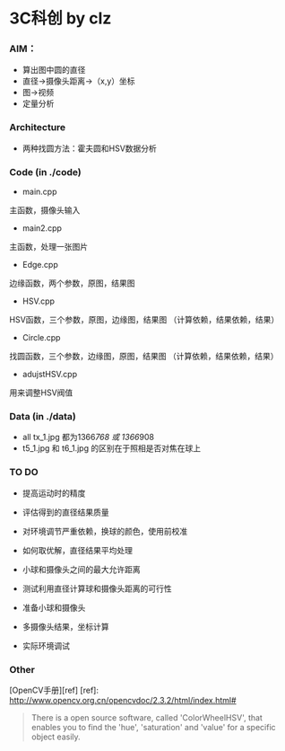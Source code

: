 3C科创 by clz
===============
### AIM：

* 算出图中圆的直径
* 直径->摄像头距离->（x,y）坐标
* 图->视频
* 定量分析

### Architecture

* 两种找圆方法：霍夫圆和HSV数据分析

### Code (in ./code)

* main.cpp

主函数，摄像头输入

* main2.cpp

主函数，处理一张图片

* Edge.cpp

边缘函数，两个参数，原图，结果图

* HSV.cpp

HSV函数，三个参数，原图，边缘图，结果图 （计算依赖，结果依赖，结果）

* Circle.cpp

找圆函数，三个参数，边缘图，原图，结果图 （计算依赖，结果依赖，结果）

* adujstHSV.cpp

用来调整HSV阀值

### Data (in ./data)
* all tx_1.jpg 都为1366*768 或 1366*908
* t5_1.jpg 和 t6_1.jpg 的区别在于照相是否对焦在球上

### TO DO
* 提高运动时的精度

* 评估得到的直径结果质量

* 对环境调节严重依赖，换球的颜色，使用前校准

* 如何取优解，直径结果平均处理

* 小球和摄像头之间的最大允许距离

* 测试利用直径计算球和摄像头距离的可行性

* 准备小球和摄像头

* 多摄像头结果，坐标计算

* 实际环境调试

### Other
[OpenCV手册][ref]
[ref]: http://www.opencv.org.cn/opencvdoc/2.3.2/html/index.html#

> There is a open source software, called 'ColorWheelHSV', that enables you to find the 'hue', 'saturation' and 'value' for a specific object easily.
